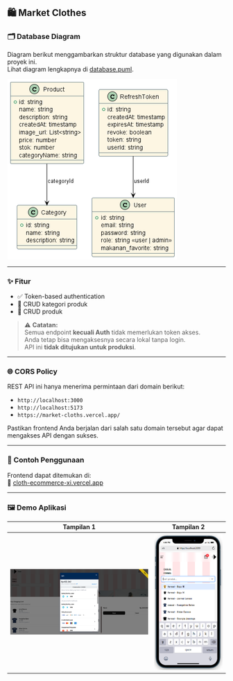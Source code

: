 ## 🛍️ Market Clothes

### 🗂️ Database Diagram

Diagram berikut menggambarkan struktur database yang digunakan dalam proyek ini.  
Lihat diagram lengkapnya di [database.puml](https://github.com/ren-zi-fa/market-cloths/blob/main/diagram/database.puml).

![Database Diagram](https://github.com/ren-zi-fa/market-cloths/blob/main/out/diagram/database/market_cloths.png)

---

### ✨ Fitur

- ✅ Token-based authentication
- 📁 CRUD kategori produk
- 🛒 CRUD produk

> ⚠️ **Catatan:**  
> Semua endpoint **kecuali Auth** tidak memerlukan token akses.  
> Anda tetap bisa mengaksesnya secara lokal tanpa login.  
> API ini **tidak ditujukan untuk produksi**.

---

### 🌐 CORS Policy

REST API ini hanya menerima permintaan dari domain berikut:

- `http://localhost:3000`
- `http://localhost:5173`
- `https://market-cloths.vercel.app/`

Pastikan frontend Anda berjalan dari salah satu domain tersebut agar dapat mengakses API dengan sukses.

---

### 🔌 Contoh Penggunaan

Frontend dapat ditemukan di:  
🔗 [cloth-ecommerce-xi.vercel.app](https://cloth-ecommerce-xi.vercel.app/)

---

### 🖼️ Demo Aplikasi

| Tampilan 1 | Tampilan 2 |
|------------|------------|
| ![Screenshot 1](https://github.com/ren-zi-fa/market-cloths/blob/main/images/image1.png) | ![Screenshot 2](https://github.com/ren-zi-fa/market-cloths/blob/main/images/image2.png) |
